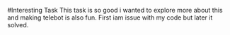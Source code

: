 #Interesting Task
This task is so good i wanted to explore more about this and making telebot is also fun. First iam issue with my code but later it solved.